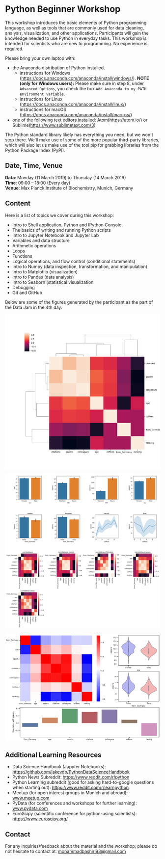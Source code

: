 # Python Beginner Workshop
This workshop introduces the basic elements of Python programming language, as well as tools that are commonly used for data cleaning, analysis, visualization, and other applications. Participants will gain the knowledge needed to use Python in everyday tasks. This workshop is intended for scientists who are new to programming. No experience is required.

Please bring your own laptop with:

- the Anaconda distribution of Python installed.
    - instructions for Windows (https://docs.anaconda.com/anaconda/install/windows/). **NOTE (only for Windows users):** Please make sure in step 8, under `Advanced Options`, you check the box `Add Anaconda to my PATH environment variable`.
    - instructions for Linux (https://docs.anaconda.com/anaconda/install/linux/)
    - instructions for macOS (https://docs.anaconda.com/anaconda/install/mac-os/)
- one of the following text editors installed: Atom(https://atom.io/) or Sublime(https://www.sublimetext.com/3)

The Python standard library likely has everything you need, but we won't stop there. We'll make use of some of the more popular third-party libraries, which will also let us make use of the tool pip for grabbing libraries from the Python Package Index (PyPI).

## Date, Time, Venue
**Data**: Monday (11 March 2019) to Thursday (14 March 2019) <br>
**Time**: 09:00 – 18:00 (Every day) <br>
**Venue**: Max Planck Institute of Biochemistry, Munich, Germany

## Content
Here is a list of topics we cover during this workshop:
- Intro to Shell application, Python and IPython Console.
- The basics of writing and running Python scripts
- Intro to Jupyter Notebook and Jupyter Lab
- Variables and data structure
- Arithmetic operations
- Loops
- Functions
- Logical operations, and flow control (conditional statements)
- Intro to Numpy (data inspection, transformation, and manipulation)
- Intro to Matplotlib (visualization)
- Intro to Pandas (data analysis)
- Intro to Seaborn (statistical visualization
- Debugging
- Git and GitHub

Below are some of the figures generated by the participant as the part of the Data Jam in the 4th day:

<p align="center">
	<img src="https://github.com/mohammadbashiri/MPI-python-workshop-2019/blob/master/img/result1.png?raw=true" alt="Fig6">
</p>
<p align="center">
	<img src="https://github.com/mohammadbashiri/MPI-python-workshop-2019/blob/master/img/result2.png?raw=true" alt="Fig6">
</p>
<p align="center">
	<img src="https://github.com/mohammadbashiri/MPI-python-workshop-2019/blob/master/img/result3.png?raw=true" alt="Fig6">
</p>

## Additional Learning Resources
- Data Science Handbook (Jupyter Notebooks): https://github.com/jakevdp/PythonDataScienceHandbook
- Python News Subreddit: https://www.reddit.com/r/python
- Python Learning subreddit (good for asking hard-to-google questions when starting out): https://www.reddit.com/r/learnpython
- Meetup (for open interest groups in Munich and abroad): www.meetup.com
- PyData (for conferences and workshops for further learning): www.pydata.com
- EuroScipy (scientific conference for python-using scientists): https://www.euroscipy.org/


## Contact
For any inquiries/feedback about the material and the workshop, please do not hesitate to contact at: mohammadbashiri93@gmail.com
